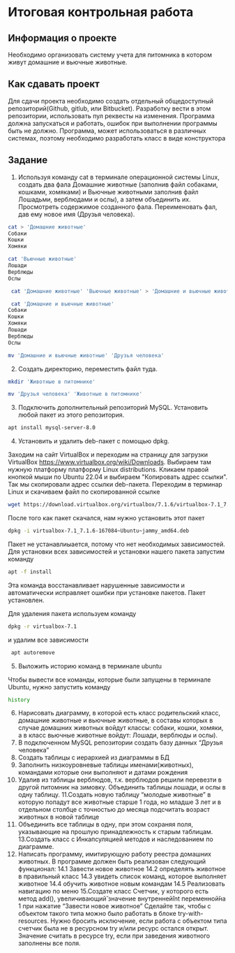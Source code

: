 # Итоговая контрольная работа

## Информация о проекте
Необходимо организовать систему учета для питомника в котором живут
домашние и вьючные животные.

## Как сдавать проект
Для сдачи проекта необходимо создать отдельный общедоступный
репозиторий(Github, gitlub, или Bitbucket). Разработку вести в этом
репозитории, использовать пул реквесты на изменения. Программа должна
запускаться и работать, ошибок при выполнении программы быть не должно.
Программа, может использоваться в различных системах, поэтому необходимо
разработать класс в виде конструктора

## Задание
1. Используя команду cat в терминале операционной системы Linux, создать
два фала Домашние животные (заполнив файл собаками, кошками,
хомяками) и Вьючные животными заполнив файл Лошадьми, верблюдами и
ослы), а затем объединить их. Просмотреть содержимое созданного фала.
Переименовать фал, дав ему новое имя (Друзья человека).

```sh
cat > 'Домашние животные'
Собаки
Кошки
Хомяки
```


```sh
cat 'Вьючные животные'
Лошади
Верблюды
Ослы
```


```sh
 cat 'Домашние животные' 'Вьючные животные' > 'Домашние и вьючные животные'
```

```sh
 cat 'Домашние и вьючные животные'
Собаки
Кошки
Хомяки
Лошади
Верблюды
Ослы
```

```sh
mv 'Домашние и вьючные животные' 'Друзья человека'
```

2. Создать директорию, переместить файл туда.

```sh
mkdir 'Животные в питомнике'
```

```sh
mv 'Друзья человека' 'Животные в питомнике'
```

3. Подключить дополнительный репозиторий MySQL. Установить любой пакет
из этого репозитория.

```sh
apt install mysql-server-8.0
```

4. Установить и удалить deb-пакет с помощью dpkg.

Заходим на сайт VirtualBox и переходим на страницу для загрузки VirtualBox https://www.virtualbox.org/wiki/Downloads.
Выбираем там нужную платформу платформу Linux distributions.
Кликаем правой кнопкой мыши по ​Ubuntu 22.04 и выбираем "Копировать адрес ссылки".
Так мы скопировали адрес ссылки deb-пакета.
Переходим в терминар Linux и скачиваем файл по скопированной ссылкe
```sh
wget https://download.virtualbox.org/virtualbox/7.1.6/virtualbox-7.1_7.1.6-167084~Ubuntu~jammy_amd64.deb
```

После того как пакет скачался, нам нужно установить этот пакет
```sh
dpkg -i virtualbox-7.1_7.1.6-167084~Ubuntu~jammy_amd64.deb
```

Пакет не устанавлиыается, потому что нет необходимых зависимостей.
Для установки всех зависимостей и установки нашего пакета запустим команду 

```sh
apt -f install
```
Эта команда восстанавливает нарушенные зависимости и автоматически исправляет ошибки при установке пакетов.
Пакет установлен.

Для удаления пакета используем команду 
```sh
dpkg -r virtualbox-7.1
```
и удалим все зависимости

```sh
 apt autoremove
```

5. Выложить историю команд в терминале ubuntu

Чтобы вывести все команды, которые были запущены в терминале Ubuntu, нужно запустить команду

```sh
history
```

6. Нарисовать диаграмму, в которой есть класс родительский класс, домашние
животные и вьючные животные, в составы которых в случае домашних
животных войдут классы: собаки, кошки, хомяки, а в класс вьючные животные
войдут: Лошади, верблюды и ослы).
7. В подключенном MySQL репозитории создать базу данных “Друзья
человека”
8. Создать таблицы с иерархией из диаграммы в БД
9. Заполнить низкоуровневые таблицы именами(животных), командами
которые они выполняют и датами рождения
10. Удалив из таблицы верблюдов, т.к. верблюдов решили перевезти в другой
питомник на зимовку. Объединить таблицы лошади, и ослы в одну таблицу.
11.Создать новую таблицу “молодые животные” в которую попадут все
животные старше 1 года, но младше 3 лет и в отдельном столбце с точностью
до месяца подсчитать возраст животных в новой таблице
12. Объединить все таблицы в одну, при этом сохраняя поля, указывающие на
прошлую принадлежность к старым таблицам.
13.Создать класс с Инкапсуляцией методов и наследованием по диаграмме.
14. Написать программу, имитирующую работу реестра домашних животных.
В программе должен быть реализован следующий функционал:
14.1 Завести новое животное
14.2 определять животное в правильный класс
14.3 увидеть список команд, которое выполняет животное
14.4 обучить животное новым командам
14.5 Реализовать навигацию по меню
15.Создате класс Счетчик, у которого есть метод add(), увеличивающий̆
значение внутренней̆int переменной̆на 1 при нажатие “Завести новое
животное” Сделайте так, чтобы с объектом такого типа можно было работать в
блоке try-with-resources. Нужно бросить исключение, если работа с объектом
типа счетчик была не в ресурсном try и/или ресурс остался открыт. Значение
считать в ресурсе try, если при заведения животного заполнены все поля.